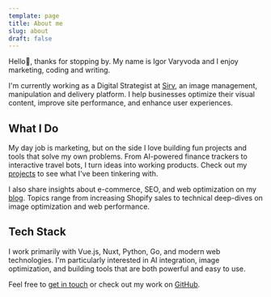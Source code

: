 ```yaml
---
template: page
title: About me
slug: about
draft: false
---
```

Hello👋, thanks for stopping by. My name is Igor Varyvoda and I enjoy marketing, coding and writing.

I'm currently working as a Digital Strategist at [Sirv](https://sirv.com), an image management, manipulation and delivery platform. I help businesses optimize their visual content, improve site performance, and enhance user experiences.

## What I Do

My day job is marketing, but on the side I love building fun projects and tools that solve my own problems. From AI-powered finance trackers to interactive travel bots, I turn ideas into working products. Check out my [projects](/projects/) to see what I've been tinkering with.

I also share insights about e-commerce, SEO, and web optimization on my [blog](/posts/). Topics range from increasing Shopify sales to technical deep-dives on image optimization and web performance.

## Tech Stack

I work primarily with Vue.js, Nuxt, Python, Go, and modern web technologies. I'm particularly interested in AI integration, image optimization, and building tools that are both powerful and easy to use.

Feel free to [get in touch](/contact/) or check out my work on [GitHub](https://github.com/igorvaryvoda/).
